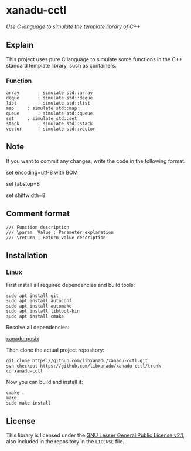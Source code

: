 # xanadu-cctl
*Use C language to simulate the template library of C++*



## Explain
This project uses pure C language to simulate some functions in the C++ standard template library, such as containers.



### Function
~~~
array		: simulate std::array
deque		: simulate std::deque
list		: simulate std::list
map		: simulate std::map
queue		: simulate std::queue
set		: simulate std::set
stack		: simulate std::stack
vector		: simulate std::vector
~~~



## Note
If you want to commit any changes, write the code in the following format.

set encoding=utf-8 with BOM

set tabstop=8

set shiftwidth=8




## Comment format

```shell
/// Function description
/// \param _Value : Parameter explanation
/// \return : Return value description
```



## Installation

### Linux

First install all required dependencies and build tools:
```shell
sudo apt install git
sudo apt install autoconf
sudo apt install automake
sudo apt install libtool-bin
sudo apt install cmake
```

Resolve all dependencies:

[xanadu-posix](https://github.com/libxanadu/xanadu-posix)

Then clone the actual project repository:
```shell
git clone https://github.com/libxanadu/xanadu-cctl.git
svn checkout https://github.com/libxanadu/xanadu-cctl/trunk
cd xanadu-cctl
```

Now you can build and install it:
```shell
cmake .
make
sudo make install
```



## License

This library is licensed under the [GNU Lesser General Public License v2.1](https://www.gnu.org/licenses/lgpl-2.1.en.html),
also included in the repository in the `LICENSE` file.
